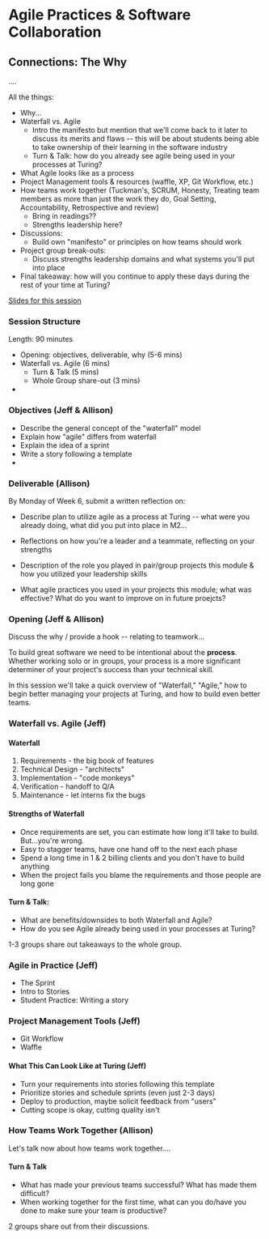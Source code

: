 # Agile Practices & Software Collaboration

## Connections: The Why
....

All the things:
* Why...
* Waterfall vs. Agile
  * Intro the manifesto but mention that we'll come back to it later to discuss its merits and flaws -- this will be about students being able to take ownership of their learning in the software industry
  * Turn & Talk: how do you already see agile being used in your processes at Turing? 
* What Agile looks like as a process
* Project Management tools & resources (waffle, XP, Git Workflow, etc.)
* How teams work together (Tuckman's, SCRUM, Honesty, Treating team members as more than just the work they do, Goal Setting, Accountability, Retrospective and review)
  * Bring in readings??
  * Strengths leadership here?
* Discussions:
  * Build own "manifesto" or principles on how teams should work
* Project group break-outs:
  * Discuss strengths leadership domains and what systems you'll put into place
* Final takeaway: how will you continue to apply these days during the rest of your time at Turing? 


[Slides for this session](https://docs.google.com/presentation/d/1GV_PSrTRRKlXE1IKp9NXRHbgipyK1nmdk34i8n_UobQ/edit?usp=sharing)

### Session Structure

Length: 90 minutes

* Opening: objectives, deliverable, why (5-6 mins)
* Waterfall vs. Agile (6 mins)
   * Turn & Talk (5 mins)
   * Whole Group share-out (3 mins)
* 

### Objectives (Jeff & Allison)
* Describe the general concept of the "waterfall" model
* Explain how "agile" differs from waterfall
* Explain the idea of a sprint
* Write a story following a template
*


### Deliverable (Allison)
By Monday of Week 6, submit a written reflection on:
* Describe plan to utilize agile as a process at Turing -- what were you already doing, what did you put into place in M2...
* Reflections on how you're a leader and a teammate, reflecting on your strengths

* Description of the role you played in pair/group projects this module & how you utilized your leadership skills
* What agile practices you used in your projects this module; what was effective? What do you want to improve on in future proejcts?

### Opening (Jeff & Allison)
Discuss the why / provide a hook -- relating to teamwork...

To build great software we need to be intentional about the **process**. Whether working solo or in groups, your process is a more significant determiner of your project's success than your technical skill.



In this session we'll take a quick overview of "Waterfall," "Agile," how to begin better managing your projects at Turing, and how to build even better teams. 

### Waterfall vs. Agile (Jeff)

#### Waterfall
1. Requirements - the big book of features
2. Technical Design - "architects"
3. Implementation - "code monkeys"
4. Verification - handoff to Q/A
5. Maintenance - let interns fix the bugs
 
#### Strengths of Waterfall

* Once requirements are set, you can estimate how long it'll take to build. But...you're wrong.
* Easy to stagger teams, have one hand off to the next each phase
* Spend a long time in 1 & 2 billing clients and you don't have to build anything
* When the project fails you blame the requirements and those people are long gone
 
#### Turn & Talk:
* What are benefits/downsides to both Waterfall and Agile?
* How do you see Agile already being used in your processes at Turing?

1-3 groups share out takeaways to the whole group. 

### Agile in Practice (Jeff)
* The Sprint
* Intro to Stories
* Student Practice: Writing a story

### Project Management Tools (Jeff)
* Git Workflow
* Waffle

#### What This Can Look Like at Turing (Jeff)
* Turn your requirements into stories following this template
* Prioritize stories and schedule sprints (even just 2-3 days)
* Deploy to production, maybe solicit feedback from "users"
* Cutting scope is okay, cutting quality isn't

### How Teams Work Together (Allison)
Let's talk now about how teams work together....

#### Turn & Talk

* What has made your previous teams successful? What has made them difficult?
* When working together for the first time, what can you do/have you done to make sure your team is productive?

2 groups share out from their discussions.


